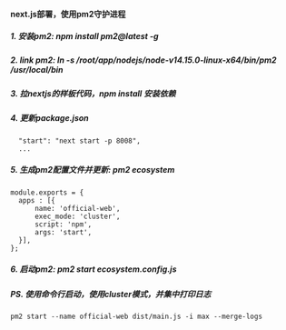 #### next.js部署，使用pm2守护进程

##### 1. 安装pm2: npm install pm2@latest -g
##### 2. link pm2: ln -s /root/app/nodejs/node-v14.15.0-linux-x64/bin/pm2 /usr/local/bin
##### 3. 拉nextjs的样板代码，npm install 安装依赖
##### 4. 更新package.json 
  ```...
    "start": "next start -p 8008",
    ...
  ```
##### 5. 生成pm2配置文件并更新: pm2 ecosystem
  ```
  module.exports = {
    apps : [{
        name: 'official-web',
        exec_mode: 'cluster',
        script: 'npm',
        args: 'start',
    }],
  };
  ```
##### 6. 启动pm2: pm2 start ecosystem.config.js

##### PS. 使用命令行启动，使用cluster模式，并集中打印日志
```
pm2 start --name official-web dist/main.js -i max --merge-logs
```
